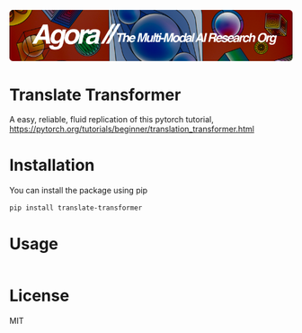 [![Multi-Modality](agorabanner.png)](https://discord.gg/qUtxnK2NMf)

# Translate Transformer
A easy, reliable, fluid replication of this pytorch tutorial,
https://pytorch.org/tutorials/beginner/translation_transformer.html

# Installation

You can install the package using pip

```bash
pip install translate-transformer
```

# Usage
```

```

# License
MIT



